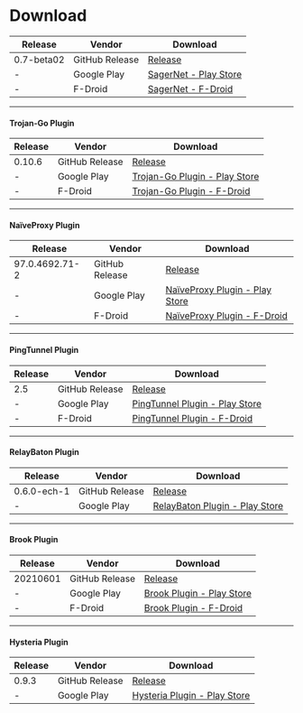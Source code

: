 # Download

| Release    | Vendor         | Download                          |
|------------|----------------|-----------------------------------|
| 0.7-beta02 | GitHub Release | [Release][app-release]            |
| -          | Google Play    | [SagerNet - Play Store][app-play] |
| -          | F-Droid        | [SagerNet - F-Droid][app-fdroid]  |

---

#### Trojan-Go Plugin

| Release | Vendor         | Download                                        |
|---------|----------------|-------------------------------------------------|
| 0.10.6  | GitHub Release | [Release][trojan-go-release]                    |
| -       | Google Play    | [Trojan-Go Plugin - Play Store][trojan-go-play] |
| -       | F-Droid        | [Trojan-Go Plugin - F-Droid][trojan-go-fdroid]  |

---

#### NaïveProxy Plugin

| Release        | Vendor         | Download                                     |
|----------------|----------------|----------------------------------------------|
| 97.0.4692.71-2 | GitHub Release | [Release][naive-release]                     |
| -              | Google Play    | [NaïveProxy Plugin - Play Store][naive-play] |
| -              | F-Droid        | [NaïveProxy Plugin - F-Droid][naive-fdroid]  |

---

#### PingTunnel Plugin

| Release | Vendor         | Download                                  |
|---------|----------------|-------------------------------------------|
| 2.5     | GitHub Release | [Release][pt-release]                     |
| -       | Google Play    | [PingTunnel Plugin - Play Store][pt-play] |
| -       | F-Droid        | [PingTunnel Plugin - F-Droid][pt-fdroid]  |

---

#### RelayBaton Plugin

| Release     | Vendor         | Download                                  |
|-------------|----------------|-------------------------------------------|
| 0.6.0-ech-1 | GitHub Release | [Release][rb-release]                     |
| -           | Google Play    | [RelayBaton Plugin - Play Store][rb-play] |

---

#### Brook Plugin

| Release  | Vendor         | Download                                |
|----------|----------------|-----------------------------------------|
| 20210601 | GitHub Release | [Release][brook-release]                |
| -        | Google Play    | [Brook Plugin - Play Store][brook-play] |
| -        | F-Droid        | [Brook Plugin - F-Droid][brook-fdroid]  |

---

#### Hysteria Plugin

| Release | Vendor         | Download                                      |
|---------|----------------|-----------------------------------------------|
| 0.9.3   | GitHub Release | [Release][hysteria-release]                   |
| -       | Google Play    | [Hysteria Plugin - Play Store][hysteria-play] |

[app-release]: https://github.com/SagerNet/SagerNet/releases/tag/0.7-beta02

[app-play]: https://play.google.com/store/apps/details?id=io.nekohasekai.sagernet

[app-fdroid]: https://f-droid.org/packages/io.nekohasekai.sagernet/

[trojan-go-release]: https://github.com/SagerNet/SagerNet/releases/tag/trojan-go-plugin-0.10.6

[trojan-go-play]: https://play.google.com/store/apps/details?id=io.nekohasekai.sagernet.plugin.trojan_go

[trojan-go-fdroid]: https://f-droid.org/packages/io.nekohasekai.sagernet.plugin.trojan_go/

[naive-release]: https://github.com/SagerNet/SagerNet/releases/tag/naive-plugin-97.0.4692.71-2

[naive-play]: https://play.google.com/store/apps/details?id=io.nekohasekai.sagernet.plugin.naive

[naive-fdroid]: https://f-droid.org/packages/io.nekohasekai.sagernet.plugin.naive/

[pt-release]: https://github.com/SagerNet/SagerNet/releases/tag/pingtunnel-plugin-2.5

[pt-play]: https://play.google.com/store/apps/details?id=io.nekohasekai.sagernet.plugin.pingtunnel

[pt-fdroid]: https://f-droid.org/packages/io.nekohasekai.sagernet.plugin.pingtunnel/

[rb-release]: https://github.com/SagerNet/SagerNet/releases/tag/relaybaton-plugin-0.6.0-ech-1

[rb-play]: https://play.google.com/store/apps/details?id=io.nekohasekai.sagernet.plugin.relaybaton

[brook-release]: https://github.com/SagerNet/SagerNet/releases/tag/brook-plugin-20210601

[brook-play]: https://play.google.com/store/apps/details?id=io.nekohasekai.sagernet.plugin.brook

[brook-fdroid]: https://f-droid.org/packages/io.nekohasekai.sagernet.plugin.brook/

[hysteria-release]: https://github.com/SagerNet/SagerNet/releases/tag/hysteria-plugin-0.9.3

[hysteria-play]: https://play.google.com/store/apps/details?id=io.nekohasekai.sagernet.plugin.hysteria